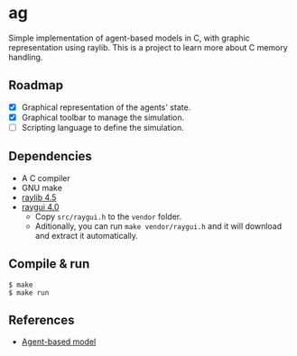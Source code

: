 # ag

Simple implementation of agent-based models in C, with graphic representation
using raylib. This is a project to learn more about C memory handling.

## Roadmap

- [x] Graphical representation of the agents' state.
- [x] Graphical toolbar to manage the simulation.
- [ ] Scripting language to define the simulation.

## Dependencies

- A C compiler
- GNU make
- [raylib 4.5](https://www.raylib.com)
- [raygui 4.0](https://github.com/raysan5/raygui/releases/tag/4.0)
    - Copy `src/raygui.h` to the `vendor` folder.
    - Aditionally, you can run `make vendor/raygui.h` and it will download
      and extract it automatically.

## Compile & run

```console
$ make
$ make run
```

## References

- [Agent-based model](https://en.wikipedia.org/wiki/Agent-based_model)
